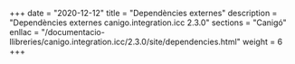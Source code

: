 +++
date        = "2020-12-12"
title       = "Dependències externes"
description = "Dependències externes canigo.integration.icc 2.3.0"
sections    = "Canigó"
enllac		= "/documentacio-llibreries/canigo.integration.icc/2.3.0/site/dependencies.html"
weight		= 6
+++
